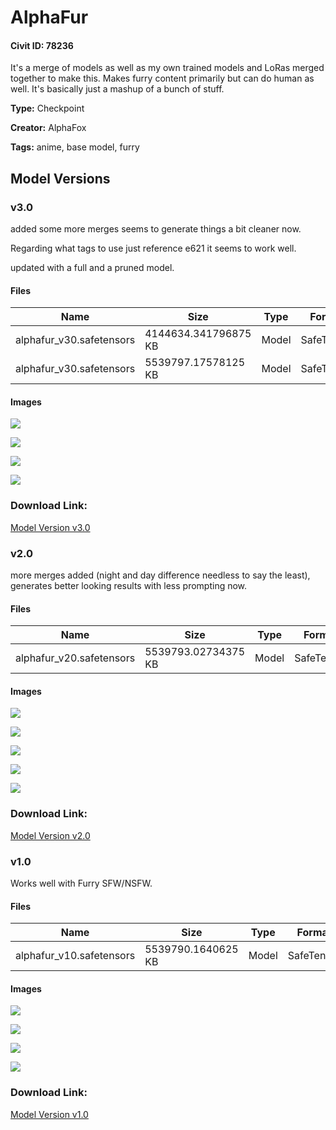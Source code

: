 # AlphaFur

#### Civit ID: 78236

<p>It's a merge of models as well as my own trained models and LoRas merged together to make this. Makes furry content primarily but can do human as well. It's basically just a mashup of a bunch of stuff.</p>

**Type:** Checkpoint

**Creator:** AlphaFox

**Tags:** anime, base model, furry

## Model Versions

### v3.0

<p>added some more merges seems to generate things a bit cleaner now.</p><p>Regarding what tags to use just reference e621 it seems to work well.</p><p>updated with a full and a pruned model.</p>

#### Files

| Name | Size | Type | Format | Download Url | AutoV1 | AutoV2 | SHA256 | CRC32 | BLAKE3 |
| --- | --- | --- | --- | --- | --- | --- | --- | --- | --- |
| alphafur_v30.safetensors | 4144634.341796875 KB | Model | SafeTensor | https://civitai.com/api/download/models/87773?type=Model&format=SafeTensor&size=pruned&fp=fp16 | FF88C331 | 98C8D8EAE2 | 98C8D8EAE207208619AB8D09F5AE62BB7A8B73CF0E48827D504BFFC5123B5617 | FFD8AB09 | D96EFCE45C54F9708DB635E341C006C854B0E9806BA2DEB0652426F7E02033DB |
| alphafur_v30.safetensors | 5539797.17578125 KB | Model | SafeTensor | https://civitai.com/api/download/models/87773 | FF88C331 | B59599F09B | B59599F09B82FAF3E48742C5D01847D2F1EA1F3C3115AC68E7FD21F95EE671F7 | 45C59859 | A903729C2BD42D773CAED7D833F6CB3C3D22989111524D793469AD12F836DB2E |

#### Images

<p><img src="https://image.civitai.com/xG1nkqKTMzGDvpLrqFT7WA/e5209682-1ee9-4825-80cd-ccaf8bda1e51/width=450/1009441.jpeg" /></p>

<p><img src="https://image.civitai.com/xG1nkqKTMzGDvpLrqFT7WA/350cc41b-86dc-41f1-9e52-be757e97e3b3/width=450/1009439.jpeg" /></p>

<p><img src="https://image.civitai.com/xG1nkqKTMzGDvpLrqFT7WA/bb076157-c704-41ff-9763-2284567ff4c4/width=450/1009442.jpeg" /></p>

<p><img src="https://image.civitai.com/xG1nkqKTMzGDvpLrqFT7WA/66338ac5-ad0f-4418-ba75-db62ed7e0a4b/width=450/1009440.jpeg" /></p>

### Download Link:

[Model Version v3.0](https://civitai.com/api/download/models/87773)

### v2.0

<p>more merges added (night and day difference needless to say the least), generates better looking results with less prompting now.</p>

#### Files

| Name | Size | Type | Format | Download Url | AutoV1 | AutoV2 | SHA256 | CRC32 | BLAKE3 |
| --- | --- | --- | --- | --- | --- | --- | --- | --- | --- |
| alphafur_v20.safetensors | 5539793.02734375 KB | Model | SafeTensor | https://civitai.com/api/download/models/84904 | 82B9A6F4 | 6C09B58BAF | 6C09B58BAF4EB1ED57A46B9FCD01BAF921C322D8576A69356054ACFC6156037E | C8B50A2B | 4873F87E230A44161EB1C3B5DBDCAAB60C809AA8E3C9EC356DC218E816C7FF0E |

#### Images

<p><img src="https://image.civitai.com/xG1nkqKTMzGDvpLrqFT7WA/1513f65e-904b-4176-b4b6-4acfd719cb59/width=450/959667.jpeg" /></p>

<p><img src="https://image.civitai.com/xG1nkqKTMzGDvpLrqFT7WA/42059265-b377-4257-98ff-cbfa3e135136/width=450/959669.jpeg" /></p>

<p><img src="https://image.civitai.com/xG1nkqKTMzGDvpLrqFT7WA/4d870dcd-904c-4ddb-9f16-4e4164b0e95f/width=450/959665.jpeg" /></p>

<p><img src="https://image.civitai.com/xG1nkqKTMzGDvpLrqFT7WA/9df2819a-f400-48fd-b416-0459581dcf2b/width=450/959666.jpeg" /></p>

<p><img src="https://image.civitai.com/xG1nkqKTMzGDvpLrqFT7WA/4595df66-8e13-4d1f-8633-b5fb1f31cc61/width=450/959668.jpeg" /></p>

### Download Link:

[Model Version v2.0](https://civitai.com/api/download/models/84904)

### v1.0

<p>Works well with Furry SFW/NSFW.</p>

#### Files

| Name | Size | Type | Format | Download Url | AutoV1 | AutoV2 | SHA256 | CRC32 | BLAKE3 |
| --- | --- | --- | --- | --- | --- | --- | --- | --- | --- |
| alphafur_v10.safetensors | 5539790.1640625 KB | Model | SafeTensor | https://civitai.com/api/download/models/83021 | 8FCB0AFB | 1F8C0C9C83 | 1F8C0C9C8321BB0C2FC4FB04741A5C6B19A61B6EE8ED166469C7481E489CD5CC | F5C49423 | 656727B513403987D97717C81C9AE0E099AF71B0D453796A8007D2FD4B84547A |

#### Images

<p><img src="https://image.civitai.com/xG1nkqKTMzGDvpLrqFT7WA/f5843ddd-095f-4eb8-86a2-ea0aa87d4f06/width=450/935423.jpeg" /></p>

<p><img src="https://image.civitai.com/xG1nkqKTMzGDvpLrqFT7WA/9285712c-798f-41b6-b8bb-2f4d607f687c/width=450/935410.jpeg" /></p>

<p><img src="https://image.civitai.com/xG1nkqKTMzGDvpLrqFT7WA/c1b04bba-f660-4a02-ac44-ae80fe10c68c/width=450/935304.jpeg" /></p>

<p><img src="https://image.civitai.com/xG1nkqKTMzGDvpLrqFT7WA/7f8b1e2f-be64-4ab8-9a94-0eefc558f868/width=450/935359.jpeg" /></p>

### Download Link:

[Model Version v1.0](https://civitai.com/api/download/models/83021)

